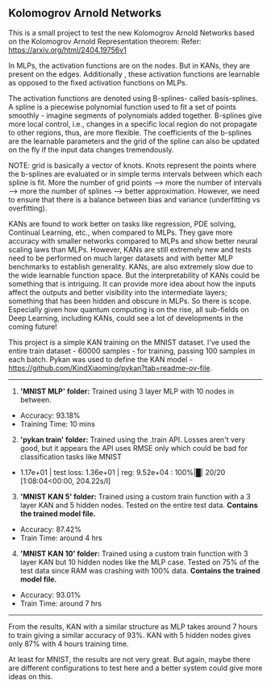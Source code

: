 **Kolomogrov Arnold Networks**
-------------------------------------

This is a small project to test the new Kolomogrov Arnold Networks based on the 
Kolomogrov Arnold Representation theorem: 
Refer: https://arxiv.org/html/2404.19756v1

In MLPs, the activation functions are on the nodes. But in KANs, they are present
on the edges. Additionally , these activation functions are learnable as opposed to the
fixed activation functions on MLPs. 

The activation functions are denoted using B-splines- called basis-splines. A spline 
is a piecewise polynomial function used to fit a set of points smoothly - imagine 
segments of polynomials added together. B-splines give more local control, i.e., changes 
in a specific local region do not propagate to other regions, thus, are more flexible. The 
coefficients of the b-splines are the learnable parameters and the grid of the spline can
also be updated on the fly if the input data changes tremendously.

NOTE: grid is basically a vector of knots. Knots represent the points where the b-splines 
are evaluated or in simple terms intervals between which each spline is fit. More the number 
of grid points --> more the number of intervals --> more the number of splines --> better 
approximation. However, we need to ensure that there is a balance between bias and variance 
(underfitting vs overfitting).

KANs are found to work better on tasks like regression, PDE solving, Continual Learning, etc.,
when compared to MLPs. They gave more accuracy with smaller networks compared to MLPs and show 
better neural scaling laws than MLPs. However, KANs are still extremely new and tests need to 
be performed on much larger datasets and with better MLP benchmarks to establish generality. 
KANs, are also extremely slow due to the wide learnable function space. But the interpretability 
of KANs could be something that is intriguing. It can provide more idea about how the inputs affect 
the outputs and better visibility into the intermediate layers; something that has been hidden and 
obscure in MLPs. So there is scope. Especially given how quantum computing is on the rise, all 
sub-fields on Deep Learning, including KANs, could see a lot of developments in the coming 
future!

This project is a simple KAN training on the MNIST dataset. I've used the entire train dataset - 
60000 samples - for training, passing 100 samples in each batch. Pykan was used to define the KAN 
model - https://github.com/KindXiaoming/pykan?tab=readme-ov-file.

---------------------------
1. **'MNIST MLP' folder:** Trained using 3 layer MLP with 10 nodes in between.

- Accuracy: 93.18%  
- Training Time: 10 mins

2. **'pykan train' folder:** Trained using the .train API. Losses aren't very good, but it appears the 
API uses RMSE only which could be bad for classification tasks like MNIST

- 1.17e+01 | test loss: 1.36e+01 | reg: 9.52e+04 : 100%|█| 20/20 [1:08:04<00:00, 204.22s/I]


3. **'MNIST KAN 5' folder:** Trained using a custom train function with a 3 layer KAN and 5 hidden nodes.
Tested on the entire test data. **Contains the trained model file.**


- Accuracy: 87.42%
- Train Time: around 4 hrs
 

4. **'MNIST KAN 10' folder:** Trained using a custom train function with 3 layer KAN but 10 hidden nodes 
like the MLP case. Tested on 75% of the test data since RAM was crashing with 100% data. **Contains the 
trained model file.**


- Accuracy: 93.01%
- Train Time: around 7 hrs

---------------------------

From the results, KAN with a similar structure as MLP takes around 7 hours to train giving a similar accuracy 
of 93%. KAN with 5 hidden nodes gives only 87% with 4 hours training time. 

At least for MNIST, the results are not very great. But again, maybe there are different configurations to 
test here and a better system could give more ideas on this. 








